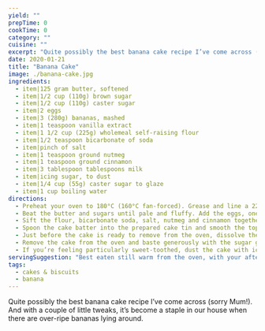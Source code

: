```yaml
---
yield: ""
prepTime: 0
cookTime: 0
category: ""
cuisine: ""
excerpt: "Quite possibly the best banana cake recipe I’ve come across (sorry Mum!). And with a couple of little tweaks, it’s become a staple in our house when there are over-ripe bananas lying around."
date: 2020-01-21
title: "Banana Cake"
image: ./banana-cake.jpg
ingredients:
  - item|125 gram butter, softened
  - item|1/2 cup (110g) brown sugar
  - item|1/2 cup (110g) caster sugar
  - item|2 eggs
  - item|3 (280g) bananas, mashed
  - item|1 teaspoon vanilla extract
  - item|1 1/2 cup (225g) wholemeal self-raising flour
  - item|1/2 teaspoon bicarbonate of soda
  - item|pinch of salt
  - item|1 teaspoon ground nutmeg
  - item|1 teaspoon ground cinnamon
  - item|3 tablespoon tablespoons milk
  - item|icing sugar, to dust
  - item|1/4 cup (55g) caster sugar to glaze
  - item|1 cup boiling water
directions:
  - Preheat your oven to 180°C (160°C fan-forced). Grease and line a 22cm cake tin. A loaf cake tin also works really well.
  - Beat the butter and sugars until pale and fluffy. Add the eggs, one at a time, and beat until just combined. Add the mashed banana and vanilla, and mix until combined.
  - Sift the flour, bicarbonate soda, salt, nutmeg and cinnamon together. Stir through with the milk until well combined and the mixture attains a dropping consistency.
  - Spoon the cake batter into the prepared cake tin and smooth the top. Bake for 40 mins or until well risen and coming away from the sides of the tin. Test with a skewer; the skewer should come out clean.
  - Just before the cake is ready to remove from the oven, dissolve the 1/4 cup caster sugar in the boiling water to create the sugar glaze.
  - Remove the cake from the oven and baste generously with the sugar glaze. Stand for 5 minutes in the tin before turning it onto a wire rack to cool down completely.
  - If you’re feeling particularly sweet-toothed, dust the cake with icing sugar before serve.
servingSuggestion: "Best eaten still warm from the oven, with your afternoon tea or coffee."
tags:
  - cakes & biscuits
  - banana
---
```


Quite possibly the best banana cake recipe I’ve come across (sorry Mum!). And with a couple of little tweaks, it’s become a staple in our house when there are over-ripe bananas lying around.
